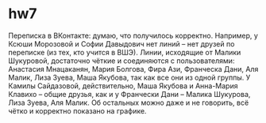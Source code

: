 # hw7
Переписка в ВКонтакте: думаю, что получилось корректно. Например, у Ксюши Морозовой и Софии Давыдович нет линий – нет друзей по переписке (из тех, кто учится в ВШЭ). Линии, исходящие от Малики Шукуровой, достаточно чёткие и соединяются с пользователями: Анастасия Мнацаканян, Мария Болгова, Фира Ази, Франческа Дани, Аля Малик, Лиза Зуева, Маша Якубова, так как все они из одной группы. У Камилы Сайдазовой, действительно, Маша Якубова и Анна-Мария Клавихо – общие друзья, как и у Франчески Дани – Малика Шукурова, Лиза Зуева, Аля Малик. Об остальных можно даже и не говорить, всё чётко и корректно показано на графике.
